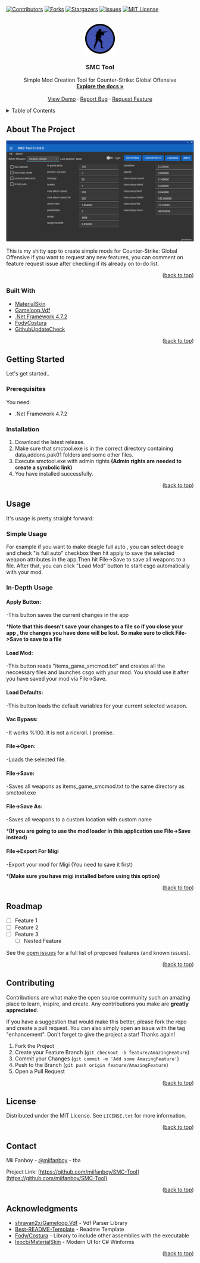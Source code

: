 <div id="top"></div>
<!--
*** Thanks for checking out the Best-README-Template. If you have a suggestion
*** that would make this better, please fork the repo and create a pull request
*** or simply open an issue with the tag "enhancement".
*** Don't forget to give the project a star!
*** Thanks again! Now go create something AMAZING! :D
-->



<!-- PROJECT SHIELDS -->
<!--
*** I'm using markdown "reference style" links for readability.
*** Reference links are enclosed in brackets [ ] instead of parentheses ( ).
*** See the bottom of this document for the declaration of the reference variables
*** for contributors-url, forks-url, etc. This is an optional, concise syntax you may use.
*** https://www.markdownguide.org/basic-syntax/#reference-style-links
-->
[![Contributors][contributors-shield]][contributors-url]
[![Forks][forks-shield]][forks-url]
[![Stargazers][stars-shield]][stars-url]
[![Issues][issues-shield]][issues-url]
[![MIT License][license-shield]][license-url]



<!-- PROJECT LOGO -->
<br />
<div align="center">
  <a href="https://github.com/miifanboy/SMC-Tool">
    <img src="images/smctoollogo.png" alt="Logo" width="80" height="80">
  </a>

<h3 align="center">SMC Tool</h3>

  <p align="center">
    Simple Mod Creation Tool for Counter-Strike: Global Offensive
    <br />
    <a href="https://github.com/miifanboy/SMC-Tool"><strong>Explore the docs »</strong></a>
    <br />
    <br />
    <a href="https://github.com/miifanboy/SMC-Tool">View Demo</a>
    ·
    <a href="https://github.com/miifanboy/SMC-Tool/issues">Report Bug</a>
    ·
    <a href="https://github.com/miifanboy/SMC-Tool/issues">Request Feature</a>
  </p>
</div>



<!-- TABLE OF CONTENTS -->
<details>
  <summary>Table of Contents</summary>
  <ol>
    <li>
      <a href="#about-the-project">About The Project</a>
      <ul>
        <li><a href="#built-with">Built With</a></li>
      </ul>
    </li>
    <li>
      <a href="#getting-started">Getting Started</a>
      <ul>
        <li><a href="#prerequisites">Prerequisites</a></li>
        <li><a href="#installation">Installation</a></li>
      </ul>
    </li>
    <li><a href="#usage">Usage</a></li>
    <li><a href="#roadmap">Roadmap</a></li>
    <li><a href="#contributing">Contributing</a></li>
    <li><a href="#license">License</a></li>
    <li><a href="#contact">Contact</a></li>
    <li><a href="#acknowledgments">Acknowledgments</a></li>
  </ol>
</details>



<!-- ABOUT THE PROJECT -->
## About The Project

[![Product Name Screen Shot][product-screenshot]](https://example.com)

This is my shitty app to create simple mods for Counter-Strike: Global Offensive if you want to request any new features, you can comment on feature request issue after checking if its already on to-do list.

<p align="right">(<a href="#top">back to top</a>)</p>



### Built With

* [MaterialSkin](https://github.com/leocb/MaterialSkin)
* [Gameloop.Vdf](https://github.com/shravan2x/Gameloop.Vdf)
* [.Net Framework 4.7.2](https://dotnet.microsoft.com/en-us/download/dotnet-framework/net472)
* [FodyCostura](https://github.com/Fody/Costura)
* [GithubUpdateCheck](https://github.com/Mayerch1/GithubUpdateCheck)
<p align="right">(<a href="#top">back to top</a>)</p>



<!-- GETTING STARTED -->
## Getting Started

Let's get started..

### Prerequisites
You need:

* .Net Framework 4.7.2

### Installation

1. Download the latest release.
2. Make sure that smctool.exe is in the correct directory containing data,addons,pak01 folders and some other files.
3. Execute smctool.exe with admin rights **(Admin rights are needed to create a symbolic link)**
4. You have installed successfully.

<p align="right">(<a href="#top">back to top</a>)</p>



<!-- USAGE EXAMPLES -->
## Usage

It's usage is pretty straight forward:

### Simple Usage

For example if you want to make deagle full auto , you can select deagle and check "is full auto" checkbox then hit apply to save the selected weapon attributes in the app.Then hit File->Save to save all weapons to a file. After that, you can click "Load Mod" button to start csgo automatically with your mod.

### In-Depth Usage

#### Apply Button:

-This button saves the current changes in the app

***Note that this doesn't save your changes to a file so if you close your app , the changes you have done will be lost. So make sure to click File->Save to save to a file**

#### Load Mod:

-This button reads "items_game_smcmod.txt" and creates all the neccessary files and launches csgo with your mod. You should use it after you have saved your mod via File->Save.

#### Load Defaults:

-This button loads the default variables for your current selected weapon.

#### Vac Bypass:

-It works %100. It is not a rickroll. I promise.

#### File->Open:

-Loads the selected file.

#### File->Save:

-Saves all weapons as items_game_smcmod.txt to the same directory as smctool.exe

#### File->Save As:

-Saves all weapons to a custom location with custom name

***(If you are going to use the mod loader in this application use File->Save instead)**

#### File->Export For Migi

-Export your mod for Migi (You need to save it first)

***(Make sure you have migi installed before using this option)**
<p align="right">(<a href="#top">back to top</a>)</p>



<!-- ROADMAP -->
## Roadmap

- [ ] Feature 1
- [ ] Feature 2
- [ ] Feature 3
    - [ ] Nested Feature

See the [open issues](https://github.com/miifanboy/SMC-Tool/issues) for a full list of proposed features (and known issues).

<p align="right">(<a href="#top">back to top</a>)</p>



<!-- CONTRIBUTING -->
## Contributing

Contributions are what make the open source community such an amazing place to learn, inspire, and create. Any contributions you make are **greatly appreciated**.

If you have a suggestion that would make this better, please fork the repo and create a pull request. You can also simply open an issue with the tag "enhancement".
Don't forget to give the project a star! Thanks again!

1. Fork the Project
2. Create your Feature Branch (`git checkout -b feature/AmazingFeature`)
3. Commit your Changes (`git commit -m 'Add some AmazingFeature'`)
4. Push to the Branch (`git push origin feature/AmazingFeature`)
5. Open a Pull Request

<p align="right">(<a href="#top">back to top</a>)</p>



<!-- LICENSE -->
## License

Distributed under the MIT License. See `LICENSE.txt` for more information.

<p align="right">(<a href="#top">back to top</a>)</p>



<!-- CONTACT -->
## Contact

Mii Fanboy - [@miifanboy](https://twitter.com/miifanboy) - tba

Project Link: [https://github.com/miifanboy/SMC-Tool](https://github.com/miifanboy/SMC-Tool)

<p align="right">(<a href="#top">back to top</a>)</p>



<!-- ACKNOWLEDGMENTS -->
## Acknowledgments

* [shravan2x/Gameloop.Vdf](https://github.com/shravan2x/Gameloop.Vdf) - Vdf Parser Library
* [Best-README-Template](https://github.com/othneildrew/Best-README-Template) - Readme Template
* [Fody/Costura](https://github.com/Fody/Costura) - Library to include other assemblies with the executable
* [leocb/MaterialSkin](https://github.com/leocb/MaterialSkin) - Modern UI for C# Winforms
<p align="right">(<a href="#top">back to top</a>)</p>



<!-- MARKDOWN LINKS & IMAGES -->
<!-- https://www.markdownguide.org/basic-syntax/#reference-style-links -->
[contributors-shield]: https://img.shields.io/github/contributors/miifanboy/SMC-Tool.svg?style=for-the-badge
[contributors-url]: https://github.com/miifanboy/SMC-Tool/graphs/contributors
[forks-shield]: https://img.shields.io/github/forks/miifanboy/SMC-Tool.svg?style=for-the-badge
[forks-url]: https://github.com/miifanboy/SMC-Tool/network/members
[stars-shield]: https://img.shields.io/github/stars/miifanboy/SMC-Tool.svg?style=for-the-badge
[stars-url]: https://github.com/miifanboy/SMC-Tool/stargazers
[issues-shield]: https://img.shields.io/github/issues/miifanboy/SMC-Tool.svg?style=for-the-badge
[issues-url]: https://github.com/miifanboy/SMC-Tool/issues
[license-shield]: https://img.shields.io/github/license/miifanboy/SMC-Tool.svg?style=for-the-badge
[license-url]: https://github.com/miifanboy/SMC-Tool/blob/master/LICENSE.txt
[product-screenshot]: images/screenshot.png

